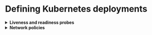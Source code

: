 # Defining Kubernetes deployments

<details>
<summary><b>Liveness and readiness probes</b></summary>

**What?**

Each container can have an optional liveness and/or readiness probe.

**Why?**

**References**

- [Kubernetes documentation — container probes](https://kubernetes.io/docs/concepts/workloads/pods/pod-lifecycle/#container-probes)

</details>

<details>
<summary><b>Network policies</b></summary>

**What?**

Network policies govern the communication between the pods in a namespace or cluster.

**Why?**

**References**

- [Kubernetes documentation — network policies](https://kubernetes.io/docs/concepts/services-networking/network-policies/)

</details>
